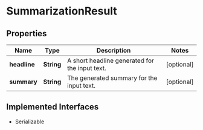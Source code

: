 

# SummarizationResult


## Properties

Name | Type | Description | Notes
------------ | ------------- | ------------- | -------------
**headline** | **String** | A short headline generated for the input text. |  [optional]
**summary** | **String** | The generated summary for the input text. |  [optional]


## Implemented Interfaces

* Serializable


